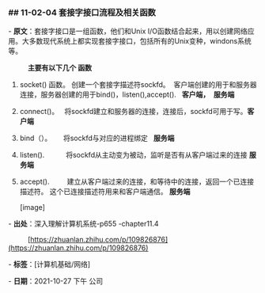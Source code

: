 ### \## 11-02-04 套接字接口流程及相关函数

\- **原文**：套接字接口是一组函数，他们和Unix I/O函数结合起来，用以创建网络应用。大多数现代系统上都实现套接字接口，包括所有的Unix变种，windons系统等。

          **主要有以下几个 函数**

1. socket() 函数。 创建一个套接字描述符sockfd。  客户端创建的用于和服务器连接，服务器创建的用于bind()，listen(),accept().   **客户端，**  **服务端**
2. connect()。   将sockfd建立和服务器的连接，连接后，sockfd可用于写。**客户端**
3. bind（）。      将sockfd与对应的进程绑定   **服务端**  
4. listen().           将sockfd从主动变为被动，监听是否有从客户端过来的连接 **服务端**
5. accept().         建立从客户端过来的连接，和等待中的连接，返回一个已连接描述符。 这个已连接描述符用来和客户端通信。 **服务端**
    
      
    \[image\]
    

\- **出处**：深入理解计算机系统-p655 -chapter11.4

          [https://zhuanlan.zhihu.com/p/109826876](https://zhuanlan.zhihu.com/p/109826876)

\- **标签**：\[计算机基础/网络\]

\- **日期**：2021-10-27 下午 公司